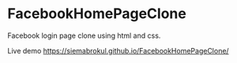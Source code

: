 # FacebookHomePageClone

Facebook login page clone using html and css.

Live demo
<url>https://siemabrokul.github.io/FacebookHomePageClone/</url>


